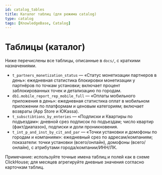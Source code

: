 ```yaml
---
id: catalog_tables
title: Каталог таблиц (для режима catalog)
type: catalog
tags: [KnowledgeBase, Catalog]
---
```


# Таблицы (каталог)

Ниже перечислены все таблицы, описанные в `docs/`, с краткими назначениями.

- `t_partners_monetization_status` — «Статус монетизации партнеров в день»: ежедневная статистика блокировки монетизации у партнёров по точкам установки; включает процент заблокированных точек и детализацию по городам.
- `db1.mobile_report_rep_mobile_full` — «Оплаты мобильного приложения в день»: ежедневная статистика оплат в мобильном приложении по платформам и ценовым категориям; включает возвраты (App Store и ЮKassa).
- `t_subsctibtions_by_enteries` — «Подписки и Квартиры по подъездам»: дневной срез подписок по подъездам; число квартир (факт/диапазон), подписки и доли проникновения.
 - `t_int_p_and_inst_by_cit_and_par` — «Точки установки и домофоны по городам и компаниям»: ежедневный срез по адресам/компаниям; показатели: точки установки (всего/онлайн), домофоны (всего/онлайн), с атрибутами города/компании/ИНН/ЛК.

Примечание: используйте точные имена таблиц и полей как в схеме ClickHouse; для месяцев агрегируйте дневные значения согласно карточкам таблиц.


